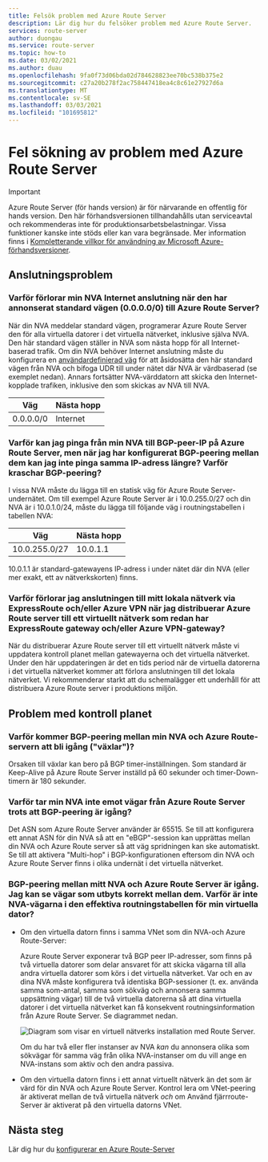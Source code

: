 ```yaml
---
title: Felsök problem med Azure Route Server
description: Lär dig hur du felsöker problem med Azure Route Server.
services: route-server
author: duongau
ms.service: route-server
ms.topic: how-to
ms.date: 03/02/2021
ms.author: duau
ms.openlocfilehash: 9fa0f73d06bda02d784628823ee70bc538b375e2
ms.sourcegitcommit: c27a20b278f2ac758447418ea4c8c61e27927d6a
ms.translationtype: MT
ms.contentlocale: sv-SE
ms.lasthandoff: 03/03/2021
ms.locfileid: "101695812"
---
```

# <a name="troubleshooting-azure-route-server-issues"></a>Fel sökning av problem med Azure Route Server

> [!IMPORTANT]
> Azure Route Server (för hands version) är för närvarande en offentlig för hands version.
> Den här förhandsversionen tillhandahålls utan serviceavtal och rekommenderas inte för produktionsarbetsbelastningar. Vissa funktioner kanske inte stöds eller kan vara begränsade.
> Mer information finns i [Kompletterande villkor för användning av Microsoft Azure-förhandsversioner](https://azure.microsoft.com/support/legal/preview-supplemental-terms/).

## <a name="connectivity-issues"></a>Anslutningsproblem

### <a name="why-does-my-nva-lose-internet-connectivity-after-it-advertises-the-default-route-00000-to-azure-route-server"></a>Varför förlorar min NVA Internet anslutning när den har annonserat standard vägen (0.0.0.0/0) till Azure Route Server?
När din NVA meddelar standard vägen, programerar Azure Route Server den för alla virtuella datorer i det virtuella nätverket, inklusive själva NVA. Den här standard vägen ställer in NVA som nästa hopp för all Internet-baserad trafik. Om din NVA behöver Internet anslutning måste du konfigurera en [användardefinierad väg](../virtual-network/virtual-networks-udr-overview.md) för att åsidosätta den här standard vägen från NVA och bifoga UDR till under nätet där NVA är värdbaserad (se exemplet nedan). Annars fortsätter NVA-värddatorn att skicka den Internet-kopplade trafiken, inklusive den som skickas av NVA till NVA.

| Väg | Nästa hopp |
|-------|----------|
| 0.0.0.0/0 | Internet |


### <a name="why-can-i-ping-from-my-nva-to-the-bgp-peer-ip-on-azure-route-server-but-after-i-set-up-the-bgp-peering-between-them-i-cant-ping-the-same-ip-anymore-why-does-the-bgp-peering-goes-down"></a>Varför kan jag pinga från min NVA till BGP-peer-IP på Azure Route Server, men när jag har konfigurerat BGP-peering mellan dem kan jag inte pinga samma IP-adress längre? Varför kraschar BGP-peering?

I vissa NVA måste du lägga till en statisk väg för Azure Route Server-undernätet. Om till exempel Azure Route Server är i 10.0.255.0/27 och din NVA är i 10.0.1.0/24, måste du lägga till följande väg i routningstabellen i tabellen NVA:

| Väg | Nästa hopp |
|-------|----------|
| 10.0.255.0/27 | 10.0.1.1 |

10.0.1.1 är standard-gatewayens IP-adress i under nätet där din NVA (eller mer exakt, ett av nätverkskorten) finns.

### <a name="why-do-i-lose-connectivity-to-my-on-premises-network-over-expressroute-andor-azure-vpn-when-im-deploying-azure-route-server-to-a-virtual-network-that-already-has-expressroute-gateway-andor-azure-vpn-gateway"></a>Varför förlorar jag anslutningen till mitt lokala nätverk via ExpressRoute och/eller Azure VPN när jag distribuerar Azure Route server till ett virtuellt nätverk som redan har ExpressRoute gateway och/eller Azure VPN-gateway?
När du distribuerar Azure Route server till ett virtuellt nätverk måste vi uppdatera kontroll planet mellan gatewayerna och det virtuella nätverket. Under den här uppdateringen är det en tids period när de virtuella datorerna i det virtuella nätverket kommer att förlora anslutningen till det lokala nätverket. Vi rekommenderar starkt att du schemalägger ett underhåll för att distribuera Azure Route server i produktions miljön.  

## <a name="control-plane-issues"></a>Problem med kontroll planet

### <a name="why-is-the-bgp-peering-between-my-nva-and-the-azure-route-server-going-up-and-down-flapping"></a>Varför kommer BGP-peering mellan min NVA och Azure Route-servern att bli igång ("växlar")?

Orsaken till växlar kan bero på BGP timer-inställningen. Som standard är Keep-Alive på Azure Route Server inställd på 60 sekunder och timer-Down-timern är 180 sekunder.

### <a name="why-does-my-nva-not-receive-routes-from-azure-route-server-even-though-the-bgp-peering-is-up"></a>Varför tar min NVA inte emot vägar från Azure Route Server trots att BGP-peering är igång?

Det ASN som Azure Route Server använder är 65515. Se till att konfigurera ett annat ASN för din NVA så att en "eBGP"-session kan upprättas mellan din NVA och Azure Route server så att väg spridningen kan ske automatiskt. Se till att aktivera "Multi-hop" i BGP-konfigurationen eftersom din NVA och Azure Route Server finns i olika undernät i det virtuella nätverket.

### <a name="the-bgp-peering-between-my-nva-and-azure-route-server-is-up-i-can-see-routes-exchanged-correctly-between-them-why-arent-the-nva-routes-in-the-effective-routing-table-of-my-vm"></a>BGP-peering mellan mitt NVA och Azure Route Server är igång. Jag kan se vägar som utbyts korrekt mellan dem. Varför är inte NVA-vägarna i den effektiva routningstabellen för min virtuella dator? 

* Om den virtuella datorn finns i samma VNet som din NVA-och Azure Route-Server:

     Azure Route Server exponerar två BGP peer IP-adresser, som finns på två virtuella datorer som delar ansvaret för att skicka vägarna till alla andra virtuella datorer som körs i det virtuella nätverket. Var och en av dina NVA måste konfigurera två identiska BGP-sessioner (t. ex. använda samma som-antal, samma som sökväg och annonsera samma uppsättning vägar) till de två virtuella datorerna så att dina virtuella datorer i det virtuella nätverket kan få konsekvent routningsinformation från Azure Route Server. Se diagrammet nedan.

    ![Diagram som visar en virtuell nätverks installation med Route Server.](./media/faq/network-virtual-appliances.png)

    Om du har två eller fler instanser av NVA *kan* du annonsera olika som sökvägar för samma väg från olika NVA-instanser om du vill ange en NVA-instans som aktiv och den andra passiva.

* Om den virtuella datorn finns i ett annat virtuellt nätverk än det som är värd för din NVA och Azure Route Server. Kontrol lera om VNet-peering är aktiverat mellan de två virtuella nätverk *och* om Använd fjärrroute-Server är aktiverat på den virtuella datorns VNet.

## <a name="next-steps"></a>Nästa steg

Lär dig hur du [konfigurerar en Azure Route-Server](quickstart-configure-route-server-powershell.md)
